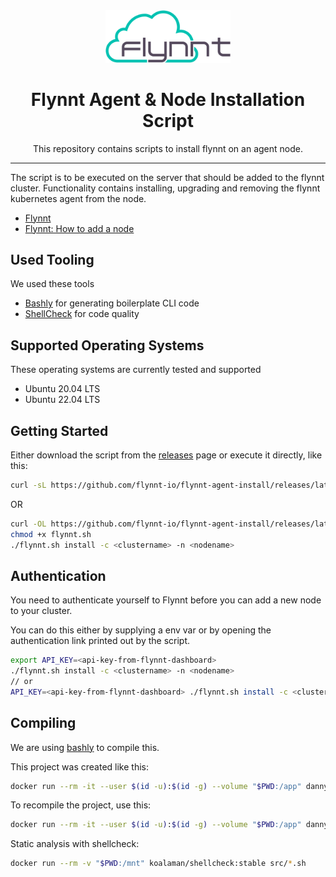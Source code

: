 <div align='center'>
<img src="docs/flynnt-logo.svg" width=200 />

# Flynnt Agent & Node Installation Script

This repository contains scripts to install flynnt on an agent node.

---

</div>

The script is to be executed on the server that should be added to the flynnt cluster.
Functionality contains installing, upgrading and removing the flynnt kubernetes agent from the node.

- [Flynnt](https://flynnt.io)
- [Flynnt: How to add a node](https://docs.flynnt.io/basics/adding-a-node)

## Used Tooling

We used these tools
- [Bashly](https://bashly.dannyb.co/) for generating boilerplate CLI code
- [ShellCheck](https://www.shellcheck.net/) for code quality

## Supported Operating Systems

These operating systems are currently tested and supported

- Ubuntu 20.04 LTS
- Ubuntu 22.04 LTS

## Getting Started

Either download the script from the [releases](https://github.com/flynnt-io/flynnt-agent-install/releases/latest) page or execute it directly, like this:

```bash
curl -sL https://github.com/flynnt-io/flynnt-agent-install/releases/latest/download/flynnt.sh | bash -s - install -c <clustername> -n <nodename>
```
OR
```bash
curl -OL https://github.com/flynnt-io/flynnt-agent-install/releases/latest/download/flynnt.sh
chmod +x flynnt.sh
./flynnt.sh install -c <clustername> -n <nodename>
```

## Authentication

You need to authenticate yourself to Flynnt before you can add a new node to your cluster.

You can do this either by supplying a env var or by opening the authentication link printed out by the script.
```bash
export API_KEY=<api-key-from-flynnt-dashboard>
./flynnt.sh install -c <clustername> -n <nodename>
// or
API_KEY=<api-key-from-flynnt-dashboard> ./flynnt.sh install -c <clustername> -n <nodename>

```

## Compiling
We are using [bashly](https://github.com/DannyBen/bashly) to compile this.

This project was created like this:
```bash
docker run --rm -it --user $(id -u):$(id -g) --volume "$PWD:/app" dannyben/bashly:1.1.6 init
```

To recompile the project, use this:
```bash
docker run --rm -it --user $(id -u):$(id -g) --volume "$PWD:/app" dannyben/bashly:1.1.6 generate
```

Static analysis with shellcheck:
```bash
docker run --rm -v "$PWD:/mnt" koalaman/shellcheck:stable src/*.sh
```